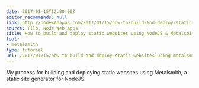 ```yaml
---
date: 2017-01-15T12:00:00Z
editor_recommends: null
link: http://nodewebapps.com/2017/01/15/how-to-build-and-deploy-static-websites-using-metalsmith/
source: Tilo, Node Web Apps
title: How to build and deploy static websites using NodeJS & Metalsmith
tool:
- metalsmith
type: tutorial
url: /2017/01/15/how-to-build-and-deploy-static-websites-using-metalsmith/
---
```


My process for building and deploying static websites using Metalsmith, a static site generator for NodeJS.
